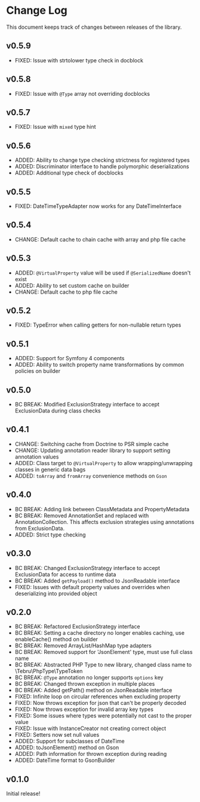 Change Log
==========

This document keeps track of changes between releases of the library.

v0.5.9
------

* FIXED: Issue with strtolower type check in docblock

v0.5.8
------

* FIXED: Issue with `@Type` array not overriding docblocks

v0.5.7
------

* FIXED: Issue with `mixed` type hint

v0.5.6
------

* ADDED: Ability to change type checking strictness for registered types
* ADDED: Discriminator interface to handle polymorphic deserializations
* ADDED: Additional type check of docblocks

v0.5.5
------

* FIXED: DateTimeTypeAdapter now works for any DateTimeInterface

v0.5.4
------

* CHANGE: Default cache to chain cache with array and php file cache

v0.5.3
------

* ADDED: `@VirtualProperty` value will be used if `@SerializedName` doesn't exist
* ADDED: Ability to set custom cache on builder
* CHANGE: Default cache to php file cache

v0.5.2
------

* FIXED: TypeError when calling getters for non-nullable return types

v0.5.1
------

* ADDED: Support for Symfony 4 components
* ADDED: Ability to switch property name transformations by common policies on builder

v0.5.0
------

* BC BREAK: Modified ExclusionStrategy interface to accept ExclusionData during class checks

v0.4.1
------

* CHANGE: Switching cache from Doctrine to PSR simple cache
* CHANGE: Updating annotation reader library to support setting
annotation values
* ADDED: Class target to `@VirtualProperty` to allow wrapping/unwrapping classes in generic data bags
* ADDED: `toArray` and `fromArray` convenience methods on `Gson`

v0.4.0
------

* BC BREAK: Adding link between ClassMetadata and PropertyMetadata
* BC BREAK: Removed AnnotationSet and replaced with AnnotationCollection.
This affects exclusion strategies using annotations from ExclusionData.
* ADDED: Strict type checking

v0.3.0
------

* BC BREAK: Changed ExclusionStrategy interface to accept ExclusionData for access to runtime data
* BC BREAK: Added `getPayload()` method to JsonReadable interface
* FIXED: Issues with default property values and overrides when deserializing into provided object

v0.2.0
------

* BC BREAK: Refactored ExclusionStrategy interface
* BC BREAK: Setting a cache directory no longer enables caching, use enableCache() method on builder
* BC BREAK: Removed ArrayList/HashMap type adapters
* BC BREAK: Removed support for 'JsonElement' type, must use full class name
* BC BREAK: Abstracted PHP Type to new library, changed class name to \Tebru\PhpType\TypeToken
* BC BREAK: `@Type` annotation no longer supports `options` key
* BC BREAK: Changed thrown exception in multiple places
* BC BREAK: Added getPath() method on JsonReadable interface
* FIXED: Infinite loop on circular references when excluding property
* FIXED: Now throws exception for json that can't be properly decoded
* FIXED: Now throws exception for invalid array key types
* FIXED: Some issues where types were potentially not cast to the proper value
* FIXED: Issue with InstanceCreator not creating correct object
* FIXED: Setters now set null values
* ADDED: Support for subclasses of DateTime
* ADDED: toJsonElement() method on Gson
* ADDED: Path information for thrown exception during reading
* ADDED: DateTime format to GsonBuilder

v0.1.0
------

Initial release!
